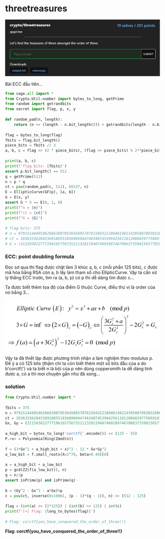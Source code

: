 # threetreasures

![three](../_img/7.png)

Bài ECC đầu tiên...

```python
from sage.all import *
from Crypto.Util.number import bytes_to_long, getPrime
from random import getrandbits
from secret import flag, p, x, y

def random_pad(n, length):
    return (n << (length - n.bit_length())) + getrandbits(length - n.bit_length())

flag = bytes_to_long(flag)
fbits = flag.bit_length()
piece_bits = fbits // 3
a, b, c = flag >> (2 * piece_bits), (flag >> piece_bits) % 2**piece_bits, flag % 2**piece_bits

print(a, b, c)
print(f'flag bits: {fbits}')
assert p.bit_length() == 512
q = getPrime(512)
n = p * q
ct = pow(random_pad(c, 512), 65537, n)
E = EllipticCurve(GF(p), [a, b])
G = E(x, y)
assert G * 3 == E(0, 1, 0)
print(f"n = {n}")
print(f"ct = {ct}")
print(f"G = {G}")

# flag bits: 375
# n = 97915144495462666300795364589570761584322186881492143950078938328867290046424857019504657598883431857075772605985768551863478086544857915637724181292135280539943713583281151707224031808445390796342632369109562433275679473233398168787639940620683354458292117457239552762694657810883738834935391913698852811737
# ct = 20363336204536918055183609604474634074539942561101208682977506918349108499764147141944713060658857301108876346227077713201766486360148051069618774935469969057808945271860025712869868421279488925632657486125211168314387620225601572070169746014988350688548088791906161773656057212229972967244998930356157725393
# G = (3115938227771961657567351113281194074601897467086373590156577019504528350118731801249444974253028485083440228959842232653488953448859690520619223338133881 : 2665631524518629436093690344927156713668794128141943350227439039472817541262750706395352700109556004195261826476428128993836186741129487842876154876730189 : 1)
```

### ECC: point doubling formula

Đọc sơ qua thì flag được chặt làm 3 khúc a, b, c (mỗi phần 125 bits), c được mã hóa bằng RSA còn a, b lấy làm tham số cho EllipticCurve. Vậy ta cần xử lý thằng ECC trước, tìm ra (a, b, p) có p thì dễ dàng tìm được c...

Ta được biết thêm tọa độ của điểm G thuộc Curve, điều thú vị là order của nó bằng 3...

![double](../_img/7_db.png)

Vậy ta đã thiết lập được phương trình nhận a làm nghiệm theo modulus p. Để ý a có 125 bits (thậm chí ta còn biết thêm một số bits đầu của a do b'corctf{') và ta biết n là bội của p nên dùng coppersmith ta dễ dàng tính được a, có a thì mọi chuyện gần như đã xong...

### solution

```python
from Crypto.Util.number import *

fbits = 375
n = 97915144495462666300795364589570761584322186881492143950078938328867290046424857019504657598883431857075772605985768551863478086544857915637724181292135280539943713583281151707224031808445390796342632369109562433275679473233398168787639940620683354458292117457239552762694657810883738834935391913698852811737
ct = 20363336204536918055183609604474634074539942561101208682977506918349108499764147141944713060658857301108876346227077713201766486360148051069618774935469969057808945271860025712869868421279488925632657486125211168314387620225601572070169746014988350688548088791906161773656057212229972967244998930356157725393
Gx, Gy = (3115938227771961657567351113281194074601897467086373590156577019504528350118731801249444974253028485083440228959842232653488953448859690520619223338133881, 2665631524518629436093690344927156713668794128141943350227439039472817541262750706395352700109556004195261826476428128993836186741129487842876154876730189)

a_high_bit = bytes_to_long('corctf{'.encode()) << (125 - 55)
P.<x> = PolynomialRing(Zmod(n))

f = (3*Gx^2 + a_high_bit + x)^2 - 12 * Gx*Gy^2
a_low_bit = f.small_roots(X=2^70, beta=0.49)[0]

a = a_high_bit + a_low_bit
p = gcd(ZZ(f(a_low_bit)), n)
q = n//p
assert isPrime(p) and isPrime(q)

b = (Gy^2 - Gx^3 - a*Gx)%p
c = pow(ct, inverse(0x10001, (p - 1)*(q - 1)), n) >> (512 - 125)

flag = (int(a) << (2*125)) | (int(b) << 125) | int(c)
print(f'[+] Flag: {long_to_bytes(flag)}')

# Flag: corctf{you_have_conquered_the_order_of_three!!}
```

**Flag: corctf{you_have_conquered_the_order_of_three!!}**